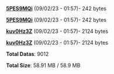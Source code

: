 [**5PES9MQi**](/data/5PES9MQi.txt) (09/02/23 - 01:57)- 242 bytes

[**5PES9MQi**](/data/5PES9MQi.txt) (09/02/23 - 01:57)- 242 bytes

[**kuv0Hz3Z**](/data/kuv0Hz3Z.txt) (09/02/23 - 01:57)- 2124 bytes

[**kuv0Hz3Z**](/data/kuv0Hz3Z.txt) (09/02/23 - 01:57)- 2124 bytes

**Total Datas**: 9012

**Total Size**: 58.91 MB / 58.9 MB